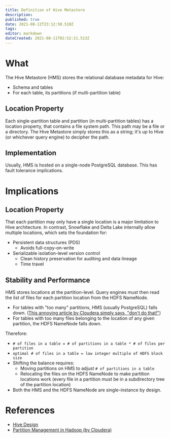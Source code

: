 ```yaml
---
title: Definition of Hive Metastore
description: 
published: true
date: 2021-08-12T23:12:50.510Z
tags: 
editor: markdown
dateCreated: 2021-08-11T02:52:21.513Z
---
```


# What
The Hive Metastore (HMS) stores the relational database metadata for Hive:
- Schema and tables
- For each table, its partitions (if multi-partition table)

## Location Property
Each single-partition table and partition (in multi-partition tables) has a location property, that contains a file system path. This path may be a file or a directory. The Hive Metastore simply stores this as a string; it's up to Hive (or whichever query engine) to decipher the path.

## Implementation
Usually, HMS is hosted on a single-node PostgreSQL database. This has fault tolerance implications.

# Implications

## Location Property
That each partition may only have a single location is a major limitation to Hive architecture. In contrast, Snowflake and Delta Lake internally allow multiple locations, which sets the foundation for:
- Persistent data structures (PDS)
  - Avoids full-copy-on-write
- Serializable isolation-level version control
  - Clean history preservation for auditing and data lineage
  - Time travel

## Stability and Performance
HMS stores locations at the partition-level. Query engines must then read the list of files for each partition location from the HDFS NameNode.

- For tables with "too many" partitions, HMS (usually PostgreSQL) falls down. ([This annoying article by Cloudera simply says, "don't do that!"](https://blog.cloudera.com/partition-management-in-hadoop/))
- For tables with too many files belonging to the location of any given partition, the HDFS NameNode falls down.

Therefore:
- `# of files in a table = # of partitions in a table * # of files per partition`
- `optimal # of files in a table = low integer multiple of HDFS block size`
- Shifting the balance requires:
  - Moving partitions on HMS to adjust `# of partitions in a table`
  - Relocating the files on the HDFS NameNode to make partition locations work (every file in a partition must be in a subdirectory tree of the partition location)
- Both the HMS and the HDFS NameNode are single-instance by design.

# References
- [Hive Design](https://cwiki.apache.org/confluence/display/hive/design)
- [Partition Management in Hadoop (by Cloudera)](https://blog.cloudera.com/partition-management-in-hadoop/)
